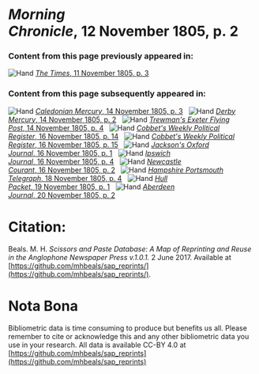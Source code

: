 # *Morning Chronicle*, 12 November 1805, p. 2  
  
### Content from this page previously appeared in:  
![Hand](http://scissorsandpaste.net/wp-content/uploads/2017/06/smallhandpointer.png) [*The Times*, 11 November 1805, p. 3](https://mhbeals.github.io/sap_html/The-Times/The-Times-11-November-1805-p-3)  
  
### Content from this page subsequently appeared in:  
![Hand](http://scissorsandpaste.net/wp-content/uploads/2017/06/smallhandpointer.png) [*Caledonian Mercury*, 14 November 1805, p. 3](https://mhbeals.github.io/sap_html/Caledonian-Mercury/Caledonian-Mercury-14-November-1805-p-3)  
![Hand](http://scissorsandpaste.net/wp-content/uploads/2017/06/smallhandpointer.png) [*Derby Mercury*, 14 November 1805, p. 2](https://mhbeals.github.io/sap_html/Derby-Mercury/Derby-Mercury-14-November-1805-p-2)  
![Hand](http://scissorsandpaste.net/wp-content/uploads/2017/06/smallhandpointer.png) [*Trewman's Exeter Flying Post*, 14 November 1805, p. 4](https://mhbeals.github.io/sap_html/Trewman's-Exeter-Flying-Post/Trewman's-Exeter-Flying-Post-14-November-1805-p-4)  
![Hand](http://scissorsandpaste.net/wp-content/uploads/2017/06/smallhandpointer.png) [*Cobbet's Weekly Political Register*, 16 November 1805, p. 14](https://mhbeals.github.io/sap_html/Cobbet's-Weekly-Political-Register/Cobbet's-Weekly-Political-Register-16-November-1805-p-14)  
![Hand](http://scissorsandpaste.net/wp-content/uploads/2017/06/smallhandpointer.png) [*Cobbet's Weekly Political Register*, 16 November 1805, p. 15](https://mhbeals.github.io/sap_html/Cobbet's-Weekly-Political-Register/Cobbet's-Weekly-Political-Register-16-November-1805-p-15)  
![Hand](http://scissorsandpaste.net/wp-content/uploads/2017/06/smallhandpointer.png) [*Jackson's Oxford Journal*, 16 November 1805, p. 1](https://mhbeals.github.io/sap_html/Jackson's-Oxford-Journal/Jackson's-Oxford-Journal-16-November-1805-p-1)  
![Hand](http://scissorsandpaste.net/wp-content/uploads/2017/06/smallhandpointer.png) [*Ipswich Journal*, 16 November 1805, p. 4](https://mhbeals.github.io/sap_html/Ipswich-Journal/Ipswich-Journal-16-November-1805-p-4)  
![Hand](http://scissorsandpaste.net/wp-content/uploads/2017/06/smallhandpointer.png) [*Newcastle Courant*, 16 November 1805, p. 2](https://mhbeals.github.io/sap_html/Newcastle-Courant/Newcastle-Courant-16-November-1805-p-2)  
![Hand](http://scissorsandpaste.net/wp-content/uploads/2017/06/smallhandpointer.png) [*Hampshire Portsmouth Telegraph*, 18 November 1805, p. 4](https://mhbeals.github.io/sap_html/Hampshire-Portsmouth-Telegraph/Hampshire-Portsmouth-Telegraph-18-November-1805-p-4)  
![Hand](http://scissorsandpaste.net/wp-content/uploads/2017/06/smallhandpointer.png) [*Hull Packet*, 19 November 1805, p. 1](https://mhbeals.github.io/sap_html/Hull-Packet/Hull-Packet-19-November-1805-p-1)  
![Hand](http://scissorsandpaste.net/wp-content/uploads/2017/06/smallhandpointer.png) [*Aberdeen Journal*, 20 November 1805, p. 2](https://mhbeals.github.io/sap_html/Aberdeen-Journal/Aberdeen-Journal-20-November-1805-p-2)  


# Citation: 

Beals. M. H. *Scissors and Paste Database: A Map of Reprinting and Reuse in the Anglophone Newspaper Press v.1.0.1.* 2 June 2017. Available at [https://github.com/mhbeals/sap_reprints/](https://github.com/mhbeals/sap_reprints/). 

# Nota Bona

Bibliometric data is time consuming to produce but benefits us all. Please remember to cite or acknowledge this and any other bibliometric data you use in your research. All data is available CC-BY 4.0 at [https://github.com/mhbeals/sap_reprints](https://github.com/mhbeals/sap_reprints)